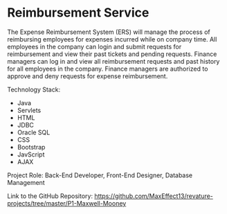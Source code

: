 # Reimbursement Service
The Expense Reimbursement System (ERS) will manage the process of reimbursing employees for expenses incurred while on company time. All employees in the company can login and submit requests for reimbursement and view their past tickets and pending requests. Finance managers can log in and view all reimbursement requests and past history for all employees in the company. Finance managers are authorized to approve and deny requests for expense reimbursement.

Technology Stack:
- Java
- Servlets
- HTML
- JDBC
- Oracle SQL
- CSS
- Bootstrap
- JavScript
- AJAX

Project Role: Back-End Developer, Front-End Designer, Database Management

Link to the GitHub Repository: https://github.com/MaxEffect13/revature-projects/tree/master/P1-Maxwell-Mooney
